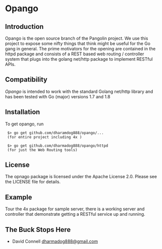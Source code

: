 # Opango

Introduction
------------

Opango is the open source branch of the Pangolin project. We use this 
project to expose some nifty things that think might be useful for the Go 
gang in general. The prime motivators for the opening are contained in the 
httpd package and consists of a REST based web routing / controller system 
that plugs into the golang net/http package to implement RESTful APIs.

Compatibility
-------------
 *Opango* is intended to work with the standard Golang net/http library and 
 has been tested with Go (major) versions 1.7 and 1.8

Installation
------------

To get opango, run

```
 $> go get github.com/dharamdog888/opango/...
 (for entire project including 4x )

 $> go get github.com/dharmadog888/opango/httpd
 (for just the Web Routing tools)
```

License
-------

The opnago package is licensed under the Apache License 2.0. Please see the LICENSE file for details.

Example
-------
Tour the 4x package for sample server, there is a working server and
controller that demonstrate getting a RESTful service up and running.


The Buck Stops Here
-------------------

 * David Connell <dharmadog888@gmail.com>
